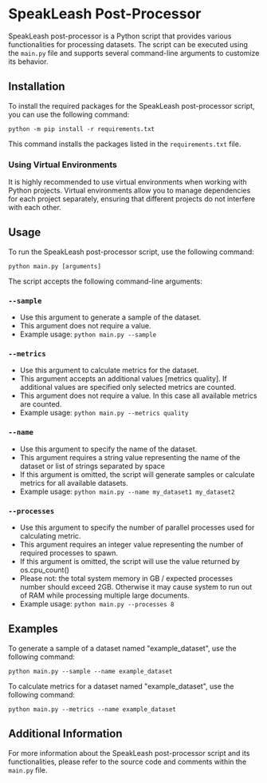 # SpeakLeash Post-Processor

SpeakLeash post-processor is a Python script that provides various functionalities for processing datasets. The script can be executed using the `main.py` file and supports several command-line arguments to customize its behavior.

## Installation

To install the required packages for the SpeakLeash post-processor script, you can use the following command:

```
python -m pip install -r requirements.txt
```

This command installs the packages listed in the `requirements.txt` file.

### Using Virtual Environments

It is highly recommended to use virtual environments when working with Python projects. Virtual environments allow you to manage dependencies for each project separately, ensuring that different projects do not interfere with each other.


## Usage

To run the SpeakLeash post-processor script, use the following command:

```
python main.py [arguments]
```

The script accepts the following command-line arguments:

### `--sample`

- Use this argument to generate a sample of the dataset.
- This argument does not require a value.
- Example usage: `python main.py --sample`

### `--metrics`

- Use this argument to calculate metrics for the dataset.
- This argument accepts an additional values [metrics quality]. If additional values are specified only selected metrics are counted.
- This argument does not require a value. In this case all available metrics are counted.
- Example usage: `python main.py --metrics quality`

### `--name`

- Use this argument to specify the name of the dataset.
- This argument requires a string value representing the name of the dataset or list of strings separated by space
- If this argument is omitted, the script will generate samples or calculate metrics for all available datasets.
- Example usage: `python main.py --name my_dataset1 my_dataset2`

### `--processes`

- Use this argument to specify the number of parallel processes used for calculating metric.
- This argument requires an integer value representing the number of required processes to spawn.
- If this argument is omitted, the script will use the value returned by os.cpu_count()
- Please not: the total system memory in GB / expected processes number should exceed 2GB. Otherwise it may cause system to run out of RAM while processing multiple large documents.
- Example usage: `python main.py --processes 8`

## Examples

To generate a sample of a dataset named "example_dataset", use the following command:

```
python main.py --sample --name example_dataset
```

To calculate metrics for a dataset named "example_dataset", use the following command:

```
python main.py --metrics --name example_dataset
```

## Additional Information

For more information about the SpeakLeash post-processor script and its functionalities, please refer to the source code and comments within the `main.py` file.
